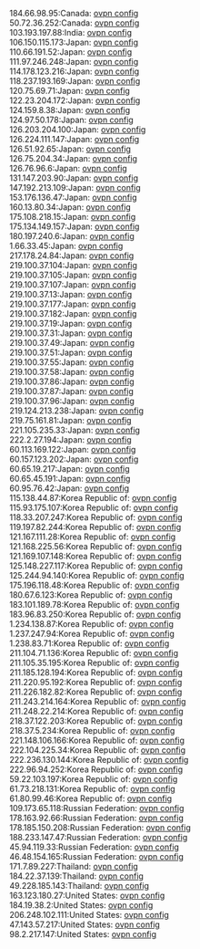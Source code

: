 184.66.98.95:Canada: [ovpn config](vpn/184_66_98_95.ovpn)  
50.72.36.252:Canada: [ovpn config](vpn/50_72_36_252.ovpn)  
103.193.197.88:India: [ovpn config](vpn/103_193_197_88.ovpn)  
106.150.115.173:Japan: [ovpn config](vpn/106_150_115_173.ovpn)  
110.66.191.52:Japan: [ovpn config](vpn/110_66_191_52.ovpn)  
111.97.246.248:Japan: [ovpn config](vpn/111_97_246_248.ovpn)  
114.178.123.216:Japan: [ovpn config](vpn/114_178_123_216.ovpn)  
118.237.193.169:Japan: [ovpn config](vpn/118_237_193_169.ovpn)  
120.75.69.71:Japan: [ovpn config](vpn/120_75_69_71.ovpn)  
122.23.204.172:Japan: [ovpn config](vpn/122_23_204_172.ovpn)  
124.159.8.38:Japan: [ovpn config](vpn/124_159_8_38.ovpn)  
124.97.50.178:Japan: [ovpn config](vpn/124_97_50_178.ovpn)  
126.203.204.100:Japan: [ovpn config](vpn/126_203_204_100.ovpn)  
126.224.111.147:Japan: [ovpn config](vpn/126_224_111_147.ovpn)  
126.51.92.65:Japan: [ovpn config](vpn/126_51_92_65.ovpn)  
126.75.204.34:Japan: [ovpn config](vpn/126_75_204_34.ovpn)  
126.76.96.6:Japan: [ovpn config](vpn/126_76_96_6.ovpn)  
131.147.203.90:Japan: [ovpn config](vpn/131_147_203_90.ovpn)  
147.192.213.109:Japan: [ovpn config](vpn/147_192_213_109.ovpn)  
153.176.136.47:Japan: [ovpn config](vpn/153_176_136_47.ovpn)  
160.13.80.34:Japan: [ovpn config](vpn/160_13_80_34.ovpn)  
175.108.218.15:Japan: [ovpn config](vpn/175_108_218_15.ovpn)  
175.134.149.157:Japan: [ovpn config](vpn/175_134_149_157.ovpn)  
180.197.240.6:Japan: [ovpn config](vpn/180_197_240_6.ovpn)  
1.66.33.45:Japan: [ovpn config](vpn/1_66_33_45.ovpn)  
217.178.24.84:Japan: [ovpn config](vpn/217_178_24_84.ovpn)  
219.100.37.104:Japan: [ovpn config](vpn/219_100_37_104.ovpn)  
219.100.37.105:Japan: [ovpn config](vpn/219_100_37_105.ovpn)  
219.100.37.107:Japan: [ovpn config](vpn/219_100_37_107.ovpn)  
219.100.37.13:Japan: [ovpn config](vpn/219_100_37_13.ovpn)  
219.100.37.177:Japan: [ovpn config](vpn/219_100_37_177.ovpn)  
219.100.37.182:Japan: [ovpn config](vpn/219_100_37_182.ovpn)  
219.100.37.19:Japan: [ovpn config](vpn/219_100_37_19.ovpn)  
219.100.37.31:Japan: [ovpn config](vpn/219_100_37_31.ovpn)  
219.100.37.49:Japan: [ovpn config](vpn/219_100_37_49.ovpn)  
219.100.37.51:Japan: [ovpn config](vpn/219_100_37_51.ovpn)  
219.100.37.55:Japan: [ovpn config](vpn/219_100_37_55.ovpn)  
219.100.37.58:Japan: [ovpn config](vpn/219_100_37_58.ovpn)  
219.100.37.86:Japan: [ovpn config](vpn/219_100_37_86.ovpn)  
219.100.37.87:Japan: [ovpn config](vpn/219_100_37_87.ovpn)  
219.100.37.96:Japan: [ovpn config](vpn/219_100_37_96.ovpn)  
219.124.213.238:Japan: [ovpn config](vpn/219_124_213_238.ovpn)  
219.75.161.81:Japan: [ovpn config](vpn/219_75_161_81.ovpn)  
221.105.235.33:Japan: [ovpn config](vpn/221_105_235_33.ovpn)  
222.2.27.194:Japan: [ovpn config](vpn/222_2_27_194.ovpn)  
60.113.169.122:Japan: [ovpn config](vpn/60_113_169_122.ovpn)  
60.157.123.202:Japan: [ovpn config](vpn/60_157_123_202.ovpn)  
60.65.19.217:Japan: [ovpn config](vpn/60_65_19_217.ovpn)  
60.65.45.191:Japan: [ovpn config](vpn/60_65_45_191.ovpn)  
60.95.76.42:Japan: [ovpn config](vpn/60_95_76_42.ovpn)  
115.138.44.87:Korea Republic of: [ovpn config](vpn/115_138_44_87.ovpn)  
115.93.175.107:Korea Republic of: [ovpn config](vpn/115_93_175_107.ovpn)  
118.33.207.247:Korea Republic of: [ovpn config](vpn/118_33_207_247.ovpn)  
119.197.82.244:Korea Republic of: [ovpn config](vpn/119_197_82_244.ovpn)  
121.167.111.28:Korea Republic of: [ovpn config](vpn/121_167_111_28.ovpn)  
121.168.225.56:Korea Republic of: [ovpn config](vpn/121_168_225_56.ovpn)  
121.169.107.148:Korea Republic of: [ovpn config](vpn/121_169_107_148.ovpn)  
125.148.227.117:Korea Republic of: [ovpn config](vpn/125_148_227_117.ovpn)  
125.244.94.140:Korea Republic of: [ovpn config](vpn/125_244_94_140.ovpn)  
175.196.118.48:Korea Republic of: [ovpn config](vpn/175_196_118_48.ovpn)  
180.67.6.123:Korea Republic of: [ovpn config](vpn/180_67_6_123.ovpn)  
183.101.189.78:Korea Republic of: [ovpn config](vpn/183_101_189_78.ovpn)  
183.96.83.250:Korea Republic of: [ovpn config](vpn/183_96_83_250.ovpn)  
1.234.138.87:Korea Republic of: [ovpn config](vpn/1_234_138_87.ovpn)  
1.237.247.94:Korea Republic of: [ovpn config](vpn/1_237_247_94.ovpn)  
1.238.83.71:Korea Republic of: [ovpn config](vpn/1_238_83_71.ovpn)  
211.104.71.136:Korea Republic of: [ovpn config](vpn/211_104_71_136.ovpn)  
211.105.35.195:Korea Republic of: [ovpn config](vpn/211_105_35_195.ovpn)  
211.185.128.194:Korea Republic of: [ovpn config](vpn/211_185_128_194.ovpn)  
211.220.95.192:Korea Republic of: [ovpn config](vpn/211_220_95_192.ovpn)  
211.226.182.82:Korea Republic of: [ovpn config](vpn/211_226_182_82.ovpn)  
211.243.214.164:Korea Republic of: [ovpn config](vpn/211_243_214_164.ovpn)  
211.248.22.214:Korea Republic of: [ovpn config](vpn/211_248_22_214.ovpn)  
218.37.122.203:Korea Republic of: [ovpn config](vpn/218_37_122_203.ovpn)  
218.37.5.234:Korea Republic of: [ovpn config](vpn/218_37_5_234.ovpn)  
221.148.106.166:Korea Republic of: [ovpn config](vpn/221_148_106_166.ovpn)  
222.104.225.34:Korea Republic of: [ovpn config](vpn/222_104_225_34.ovpn)  
222.236.130.144:Korea Republic of: [ovpn config](vpn/222_236_130_144.ovpn)  
222.96.94.252:Korea Republic of: [ovpn config](vpn/222_96_94_252.ovpn)  
59.22.103.197:Korea Republic of: [ovpn config](vpn/59_22_103_197.ovpn)  
61.73.218.131:Korea Republic of: [ovpn config](vpn/61_73_218_131.ovpn)  
61.80.99.46:Korea Republic of: [ovpn config](vpn/61_80_99_46.ovpn)  
109.173.65.118:Russian Federation: [ovpn config](vpn/109_173_65_118.ovpn)  
178.163.92.66:Russian Federation: [ovpn config](vpn/178_163_92_66.ovpn)  
178.185.150.208:Russian Federation: [ovpn config](vpn/178_185_150_208.ovpn)  
188.233.147.47:Russian Federation: [ovpn config](vpn/188_233_147_47.ovpn)  
45.94.119.33:Russian Federation: [ovpn config](vpn/45_94_119_33.ovpn)  
46.48.154.165:Russian Federation: [ovpn config](vpn/46_48_154_165.ovpn)  
171.7.89.227:Thailand: [ovpn config](vpn/171_7_89_227.ovpn)  
184.22.37.139:Thailand: [ovpn config](vpn/184_22_37_139.ovpn)  
49.228.185.143:Thailand: [ovpn config](vpn/49_228_185_143.ovpn)  
163.123.180.27:United States: [ovpn config](vpn/163_123_180_27.ovpn)  
184.19.38.2:United States: [ovpn config](vpn/184_19_38_2.ovpn)  
206.248.102.111:United States: [ovpn config](vpn/206_248_102_111.ovpn)  
47.143.57.217:United States: [ovpn config](vpn/47_143_57_217.ovpn)  
98.2.217.147:United States: [ovpn config](vpn/98_2_217_147.ovpn)  
